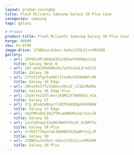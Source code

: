 ```yaml
---
layout: produk-casinghp
title: Flash Miliants Samsung Galaxy S9 Plus Case
categories: samsung
tags: galaxy

# Produk
product-title: Flash Miliants Samsung Galaxy S9 Plus Case
harga: 90000
sku: hn-0798
image-drive: 17QBOzucGnboz-XwGszYZGLEjssXMiUO8
gallery:
  - url: 107GRJdPJnK8eOIDaJd83wYmhK0gnz1w2
    title: Galaxy Note 8
  - url: 1AY-an4cDSmhHRzOy7aCXnJwzLXrm3iS3
    title: Galaxy S6
  - url: 1TfnY2VfgsfaX9GlIYxsKvVS01HANfrDK
    title: Galaxy S6 Edge
  - url: 18hsvOv5ffzCGQessnKvz2_iI1ULMwO0z
    title: Galaxy S6 Edge Plus
  - url: 15y9rYezIX7z4vrjA3M12V7Wd6k0J_VCm
    title: Galaxy S7
  - url: 1fg_bXxm2uBnyctlHIPEqXUDgUkGK5WkW
    title: Galaxy S7 Edge
  - url: 1U2FMFoDXL56yTYPLamQM2RsLQiYoxvJA
    title: Galaxy S8
  - url: 1JcCVDhaqlISe90JNmSXY3LAV_b2Q9Y7w
    title: Galaxy S8 Plus
  - url: 1rYK6lT7hyn7eKJQUDDk5h2QaMtYnjLJP
    title: Galaxy S9
  - url: 17QBOzucGnboz-XwGszYZGLEjssXMiUO8
    title: Galaxy S9 Plus
---
```

